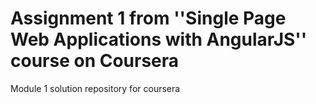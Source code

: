 # Assignment 1 from ''Single Page Web Applications with AngularJS'' course on Coursera
Module 1 solution repository for coursera
